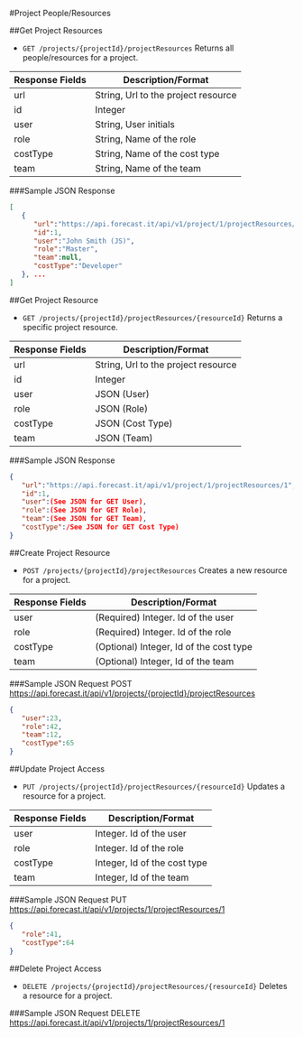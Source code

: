 #Project People/Resources

##Get Project Resources

* `GET /projects/{projectId}/projectResources` Returns all people/resources for a project.

|Response Fields | Description/Format|
|------------ | -------------|
|url | String, Url to the project resource|
|id | Integer|
|user | String, User initials|
|role | String, Name of the role|
|costType | String, Name of the cost type|
|team | String, Name of the team|

###Sample JSON Response
```json
[
   {
      "url":"https://api.forecast.it/api/v1/project/1/projectResources/1",
      "id":1,
      "user":"John Smith (JS)",
      "role":"Master",
      "team":null,
      "costType":"Developer"
   }, ...
]
```

##Get Project Resource

* `GET /projects/{projectId}/projectResources/{resourceId}` Returns a specific project resource.

|Response Fields | Description/Format|
|------------ | -------------|
|url | String, Url to the project resource|
|id | Integer|
|user | JSON (User)|
|role | JSON (Role)|
|costType | JSON (Cost Type)|
|team | JSON (Team)|

###Sample JSON Response
```json
{
   "url":"https://api.forecast.it/api/v1/project/1/projectResources/1",
   "id":1,
   "user":(See JSON for GET User),
   "role":(See JSON for GET Role),
   "team":(See JSON for GET Team),
   "costType":/See JSON for GET Cost Type)
}
```

##Create Project Resource

* `POST /projects/{projectId}/projectResources` Creates a new resource for a project.

|Response Fields | Description/Format|
|------------ | -------------|
|user | (Required) Integer. Id of the user|
|role | (Required) Integer. Id of the role|
|costType | (Optional) Integer, Id of the cost type|
|team | (Optional) Integer, Id of the team|

###Sample JSON Request
POST https://api.forecast.it/api/v1/projects/{projectId}/projectResources

```json
{
   "user":23,
   "role":42,
   "team":12,
   "costType":65
}
```

##Update Project Access

* `PUT /projects/{projectId}/projectResources/{resourceId}` Updates a resource for a project.

|Response Fields | Description/Format|
|------------ | -------------|
|user | Integer. Id of the user|
|role | Integer. Id of the role|
|costType | Integer, Id of the cost type|
|team | Integer, Id of the team|

###Sample JSON Request
PUT https://api.forecast.it/api/v1/projects/1/projectResources/1

```json
{
   "role":41,
   "costType":64
}
```

##Delete Project Access

* `DELETE /projects/{projectId}/projectResources/{resourceId}` Deletes a resource for a project.

###Sample JSON Request
DELETE https://api.forecast.it/api/v1/projects/1/projectResources/1
